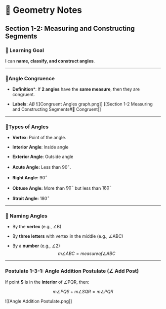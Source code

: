 # 📐 Geometry Notes

## Section 1-2: Measuring and Constructing Segments

### 📘 Learning Goal

I can **name, classify, and construct angles**.

___

### 🔹Angle Congruence

- **Definition***: If **2 angles** have the **same measure**, then they are congruent.
	
- **Labels**: $AB$
![[Congruent Angles graph.png]]
[[Section 1-2 Measuring and Constructing Segments#🔹 Congruent]]

___

### 🔹Types of Angles

- **Vertex**: Point of the angle.
	
- **Interior Angle**: Inside angle
	
- **Exterior Angle**: Outside angle
	
- **Acute Angle:** Less than $90^\circ$.
	
- **Right Angle:** $90^\circ$
	
- **Obtuse Angle:** More than $90^\circ$ but less than $180^\circ$
	
- **Strait Angle:** $180^\circ$

___

### 🔹 Naming Angles

- By the **vertex** (e.g., ∠B)
    
- By **three letters** with vertex in the middle (e.g., ∠ABC)
    
- By a **number** (e.g., ∠2)
$$m∠ABC=measure of ∠ABC$$
___

### Postulate 1-3-1: Angle Addition Postulate (∠ Add Post)

If point **S** is in the **interior** of ∠PQR, then:

$$m∠PQS+m∠SQR=m∠PQR$$

![[Angle Addition Postulate.png]]